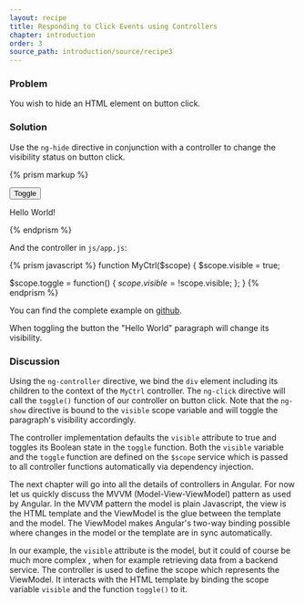 ```yaml
---
layout: recipe
title: Responding to Click Events using Controllers
chapter: introduction
order: 3
source_path: introduction/source/recipe3
---
```

### Problem
You wish to hide an HTML element on button click.

### Solution
Use the `ng-hide` directive in conjunction with a controller to change the visibility status on button click.


{% prism markup %}
<html>
  <head>
    <script src="js/angular.js"></script>
    <script src="js/app.js"></script>
    <link rel="stylesheet" href="css/bootstrap.css">
  </head>
  <body ng-app>
    <div ng-controller="MyCtrl">
      <button ng-click="toggle()">Toggle</button>
      <p ng-show="visible">Hello World!</p>
    </div>
  </body>
</html>
{% endprism %}

And the controller in `js/app.js`:

{% prism javascript %}
function MyCtrl($scope) {
  $scope.visible = true;

  $scope.toggle = function() {
    $scope.visible = !$scope.visible;
  };
}
{% endprism %}

You can find the complete example on [github](https://github.com/fdietz/recipes-with-angular-js-examples/tree/master/chapter1/recipe3).

When toggling the button the "Hello World" paragraph will change its visibility.

### Discussion
Using the `ng-controller` directive, we bind the `div` element including its children to the context of the `MyCtrl` controller. The `ng-click` directive will call the `toggle()` function of our controller on button click. Note that the `ng-show` directive is bound to the `visible` scope variable and will toggle the paragraph's visibility accordingly.

The controller implementation defaults the `visible` attribute to true and toggles its Boolean state in the `toggle` function. Both the `visible` variable and the `toggle` function are defined on the `$scope` service which is passed to all controller functions automatically via dependency injection.

The next chapter will go into all the details of controllers in Angular. For now let us quickly discuss the MVVM (Model-View-ViewModel) pattern as used by Angular. In the MVVM pattern the model is plain Javascript, the view is the HTML template and the ViewModel is the glue between the template and the model. The ViewModel makes Angular's two-way binding possible where changes in the model or the template are in sync automatically.

In our example, the `visible` attribute is the model, but it could of course be much more complex , when for example retrieving data from a backend service. The controller is used to define the scope which represents the ViewModel. It interacts with the HTML template by binding the scope variable `visible` and the function `toggle()` to it.
